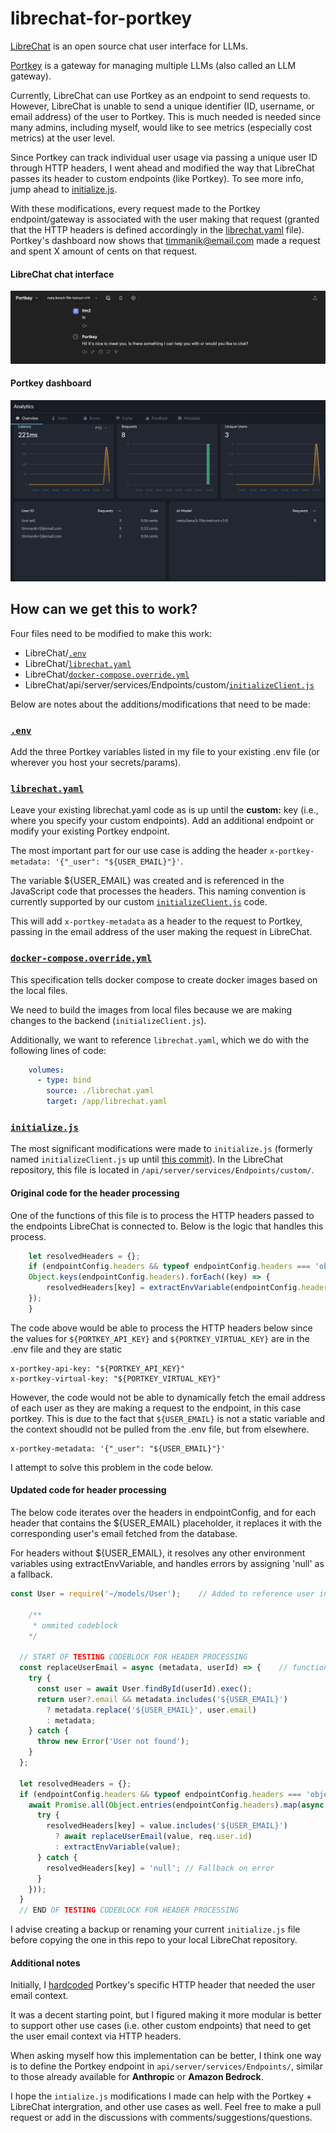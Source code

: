 # librechat-for-portkey

[LibreChat](https://github.com/danny-avila/LibreChat) is an open source chat user interface for LLMs.

[Portkey](https://github.com/Portkey-AI/gateway) is a gateway for managing multiple LLMs (also called an LLM gateway).

Currently, LibreChat can use Portkey as an endpoint to send requests to. However, LibreChat is unable to send a unique identifier (ID, username, or email address) of the user to Portkey. This is much needed is needed since many admins, including myself, would like to see metrics (especially cost metrics) at the user level.

Since Portkey can track individual user usage via passing a unique user ID through HTTP headers, I went ahead and modified the way that LibreChat passes its header to custom endpoints (like Portkey). To see more info, jump ahead to [initialize.js](#initializejs).

With these modifications, every request made to the Portkey endpoint/gateway is associated with the user making that request (granted that the HTTP headers is defined accordingly in the [librechat.yaml](#librechatyaml) file). Portkey's dashboard now shows that timmanik@email.com made a request and spent X amount of cents on that request.

#### LibreChat chat interface
![alt text](image-1.png)

#### Portkey dashboard
![alt text](image.png)


## How can we get this to work?

Four files need to be modified to make this work:

- LibreChat/[`.env`](.env.example)
- LibreChat/[`librechat.yaml`](librechat.example.yaml)
- LibreChat/[`docker-compose.override.yml`](docker-compose.override.yml)
- LibreChat/api/server/services/Endpoints/custom/[`initializeClient.js`](api/initializeClient.js)

Below are notes about the additions/modifications that need to be made:

### [`.env`](.env.example)

Add the three Portkey variables listed in my file to your existing .env file (or wherever you host your secrets/params).

### [`librechat.yaml`](librechat.example.yaml)

Leave your existing librechat.yaml code as is up until the **custom:** key (i.e., where you specify your custom endpoints). Add an additional endpoint or modify your existing Portkey endpoint.

The most important part for our use case is adding the header `x-portkey-metadata: '{"_user": "${USER_EMAIL}"}'`.

The variable ${USER_EMAIL} was created and is referenced in the JavaScript code that processes the headers. This naming convention is currently supported by our custom [`initializeClient.js`](api/initializeClient.js) code.

This will add `x-portkey-metadata` as a header to the request to Portkey, passing in the email address of the user making the request in LibreChat.

### [`docker-compose.override.yml`](docker-compose.override.yml)

This specification tells docker compose to create docker images based on the local files.

We need to build the images from local files because we are making changes to the backend (`initializeClient.js`).

Additionally, we want to reference `librechat.yaml`, which we do with the following lines of code:

```yaml
    volumes:
      - type: bind
        source: ./librechat.yaml
        target: /app/librechat.yaml
```

### [`initialize.js`](api/initialize.js)

The most significant modifications were made to `initialize.js` (formerly named `initializeClient.js` up until [this commit](https://github.com/danny-avila/LibreChat/commit/20fb7f05aeae9712be42689646c2829c31aa92d4)). In the LibreChat repository, this file is located in `/api/server/services/Endpoints/custom/`.

#### Original code for the header processing
One of the functions of this file is to process the HTTP headers passed to the endpoints LibreChat is connected to. Below is the logic that handles this process.

```javascript
    let resolvedHeaders = {};
    if (endpointConfig.headers && typeof endpointConfig.headers === 'object') {
    Object.keys(endpointConfig.headers).forEach((key) => {
        resolvedHeaders[key] = extractEnvVariable(endpointConfig.headers[key]);
    });
    }
```
The code above would be able to process the HTTP headers below since the values for `${PORTKEY_API_KEY}` and `${PORTKEY_VIRTUAL_KEY}` are in the .env file and they are static
```http
x-portkey-api-key: "${PORTKEY_API_KEY}"
x-portkey-virtual-key: "${PORTKEY_VIRTUAL_KEY}"
```
However, the code would not be able to dynamically fetch the email address of each user as they are making a request to the endpoint, in this case portkey. This is due to the fact that `${USER_EMAIL}` is not a static variable and the context shoudld not be pulled from the .env file, but from elsewhere.
```http
x-portkey-metadata: '{"_user": "${USER_EMAIL}"}'
```

I attempt to solve this problem in the code below.

#### Updated code for header processing
The below code iterates over the headers in endpointConfig, and for each header that contains the ${USER_EMAIL} placeholder, it replaces it with the corresponding user's email fetched from the database.

For headers without ${USER_EMAIL}, it resolves any other environment variables using extractEnvVariable, and handles errors by assigning 'null' as a fallback.
```javascript
const User = require('~/models/User');    // Added to reference user information

    /**
     * ommited codeblock
    */

  // START OF TESTING CODEBLOCK FOR HEADER PROCESSING
  const replaceUserEmail = async (metadata, userId) => {    // function to replace ${USER_EMAIL} with the user's email
    try {
      const user = await User.findById(userId).exec();
      return user?.email && metadata.includes('${USER_EMAIL}')
        ? metadata.replace('${USER_EMAIL}', user.email)
        : metadata;
    } catch {
      throw new Error('User not found');
    }
  };

  let resolvedHeaders = {};
  if (endpointConfig.headers && typeof endpointConfig.headers === 'object') {
    await Promise.all(Object.entries(endpointConfig.headers).map(async ([key, value]) => {
      try {
        resolvedHeaders[key] = value.includes('${USER_EMAIL}')
          ? await replaceUserEmail(value, req.user.id)
          : extractEnvVariable(value);
      } catch {
        resolvedHeaders[key] = 'null'; // Fallback on error
      }
    }));
  }
  // END OF TESTING CODEBLOCK FOR HEADER PROCESSING
```

I advise creating a backup or renaming your current `initialize.js` file before copying the one in this repo to your local LibreChat repository.

#### Additional notes

Initially, I [hardcoded](./api/initializeClient.portkey.js) Portkey's specific HTTP header that needed the user email context.

It was a decent starting point, but I figured making it more modular is better to support other use cases (i.e. other custom endpoints) that need to get the user email context via HTTP headers.

When asking myself how this implementation can be better, I think one way is to define the Portkey endpoint in `api/server/services/Endpoints/`, similar to those already available for **Anthropic** or **Amazon Bedrock**.

I hope the `intialize.js` modifications I made can help with the Portkey + LibreChat intergration, and other use cases as well. Feel free to make a pull request or add in the discussions with comments/suggestions/questions.
